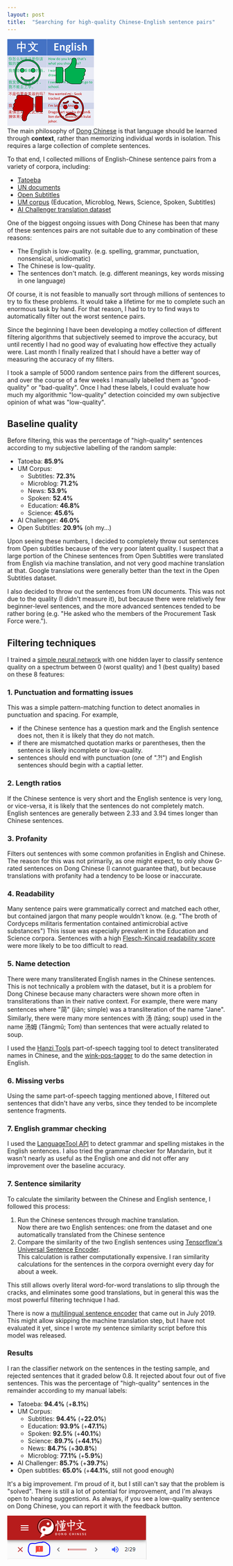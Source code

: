 ```yaml
---
layout: post
title:  "Searching for high-quality Chinese-English sentence pairs"
---
```

![Sentence filtering](/images/SentenceFiltering.png)  
The main philosophy of [Dong Chinese](https://www.dong-chinese.com/) is that language should be learned through **context**, rather than memorizing individual words in isolation. This requires a large collection of complete sentences.  

To that end, I collected millions of English-Chinese sentence pairs from a variety of corpora, including:

 - [Tatoeba](https://tatoeba.org/)
 - [UN documents](http://opus.nlpl.eu/MultiUN.php)
 - [Open Subtitles](https://www.opensubtitles.org/en/search/subs)
 - [UM corpus](http://nlp2ct.cis.umac.mo/um-corpus/) (Education, Microblog, News, Science, Spoken, Subtitles)
 - [AI Challenger translation dataset](https://challenger.ai/dataset/translation)

One of the biggest ongoing issues with Dong Chinese has been that many of these sentences pairs are not suitable due to any combination of these reasons:
 - The English is low-quality. (e.g. spelling, grammar, punctuation, nonsensical, unidiomatic)
 - The Chinese is low-quality. 
 - The sentences don't match. (e.g. different meanings, key words missing in one language)

Of course, it is not feasible to manually sort through millions of sentences to try to fix these problems. It would take a lifetime for me to complete such an enormous task by hand. For that reason, I had to try to find ways to automatically filter out the worst sentence pairs.

Since the beginning I have been developing a motley collection of different filtering algorithms that subjectively seemed to improve the accuracy, but until recently I had no good way of evaluating how effective they actually were. Last month I finally realized that I should have a better way of measuring the accuracy of my filters.

I took a sample of 5000 random sentence pairs from the different sources, and over the course of a few weeks I manually labelled them as "good-quality" or "bad-quality". Once I had these labels, I could evaluate how much my algorithmic "low-quality" detection coincided my own subjective opinion of what was "low-quality".

## Baseline quality

Before filtering, this was the percentage of "high-quality" sentences according to my subjective labelling of the random sample:
 - Tatoeba: **85.9%**
 - UM Corpus:
   - Subtitles: **72.3%**
   - Microblog: **71.2%**
   - News: **53.9%**
   - Spoken: **52.4%**
   - Education: **46.8%**
   - Science: **45.6%**
  - AI Challenger: **46.0%**
  - Open Subtitles: **20.9%** (oh my...)

Upon seeing these numbers, I decided to completely throw out sentences from Open subtitles because of the very poor latent quality. I suspect that a large portion of the Chinese sentences from Open Subtitles were translated from English via machine translation, and not very good machine translation at that. Google translations were generally better than the text in the Open Subtitles dataset.

I also decided to throw out the sentences from UN documents. This was not due to the quality (I didn't measure it), but because there were relatively few beginner-level sentences, and the more advanced sentences tended to be rather boring (e.g. "He asked who the members of the Procurement Task Force were.").

## Filtering techniques

I trained a [simple neural network](https://en.wikipedia.org/wiki/Multilayer_perceptron) with one hidden layer to classify sentence quality on a spectrum between 0 (worst quality) and 1 (best quality) based on these 8 features:

### 1. Punctuation and formatting issues
This was a simple pattern-matching function to detect anomalies in punctuation and spacing. For example, 
 - if the Chinese sentence has a question mark and the English sentence does not, then it is likely that they do not match.
 - if there are mismatched quotation marks or parentheses, then the sentence is likely incomplete or low-quality.
 - sentences should end with punctuation (one of ".?!") and English sentences should begin with a captial letter.

### 2. Length ratios
If the Chinese sentence is very short and the English sentence is very long, or vice-versa, it is likely that the sentences do not completely match. English sentences are generally between 2.33 and 3.94 times longer than Chinese sentences.

### 3. Profanity
Filters out sentences with some common profanities in English and Chinese. The reason for this was not primarily, as one might expect, to only show G-rated sentences on Dong Chinese (I cannot guarantee that), but because translations with profanity had a tendency to be loose or inaccurate.

### 4. Readability
Many sentence pairs were grammatically correct and matched each other, but contained jargon that many people wouldn't know. (e.g. "The broth of Cordyceps militaris fermentation contained antimicrobial active substances") This issue was especially prevalent in the Education and Science corpora. Sentences with a high [Flesch-Kincaid readability score](https://en.wikipedia.org/wiki/Flesch%E2%80%93Kincaid_readability_tests) were more likely to be too difficult to read.

### 5. Name detection
There were many transliterated English names in the Chinese sentences. This is not technically a problem with the dataset, but it is a problem for Dong Chinese because many characters were shown more often in transliterations than in their native context. For example, there were many sentences where "简" (jiǎn; simple) was a transliteration of the name "Jane". Similarly, there were many more sentences with 汤 (tāng; soup) used in the name 汤姆 (Tāngmǔ; Tom) than sentences that were actually related to soup.

I used the [Hanzi Tools](https://github.com/peterolson/hanzi-tools) part-of-speech tagging tool to detect transliterated names in Chinese, and the [wink-pos-tagger](https://winkjs.org/wink-pos-tagger/) to do the same detection in English.

### 6. Missing verbs
Using the same part-of-speech tagging mentioned above, I filtered out sentences that didn't have any verbs, since they tended to be incomplete sentence fragments.

### 7. English grammar checking

I used the [LanguageTool API](https://languagetool.org/dev#api) to detect grammar and spelling mistakes in the English sentences. I also tried the grammar checker for Mandarin, but it wasn't nearly as useful as the English one and did not offer any improvement over the baseline accuracy.

### 7. Sentence similarity

To calculate the similarity between the Chinese and English sentence, I followed this process:

1. Run the Chinese sentences through machine translation.  
  Now there are two English sentences: one from the dataset and one automatically translated from the Chinese sentence
2. Compare the similarity of the two English sentences using [Tensorflow's Universal Sentence Encoder](https://tfhub.dev/google/universal-sentence-encoder/2).  
  This calculation is rather computationally expensive. I ran similarity calculations for the sentences in the corpora overnight every day for about a week.

This still allows overly literal word-for-word translations to slip through the cracks, and eliminates some good translations, but in general this was the most powerful filtering technique I had.

There is now a [multilingual sentence encoder](https://tfhub.dev/google/universal-sentence-encoder-multilingual/1) that came out in July 2019. This might allow skipping the machine translation step, but I have not evaluated it yet, since I wrote my sentence similarity script before this model was released.

### Results

I ran the classifier network on the sentences in the testing sample, and rejected sentences that it graded below 0.8. It rejected about four out of five sentences. This was the percentage of "high-quality" sentences in the remainder according to my manual labels:
 - Tatoeba: **94.4%** (+**8.1%**)
 - UM Corpus:
   - Subtitles: **94.4%** (+**22.0%**)
   - Education: **93.9%** (+**47.1%**)
   - Spoken: **92.5%** (+**40.1%**)
   - Science: **89.7%** (+**44.1%**)
   - News: **84.7%** (+**30.8%**)
   - Microblog: **77.1%** (+**5.9%**)
  - AI Challenger: **85.7%** (+**39.7%**)
  - Open subtitles: **65.0%** (+**44.1%**, still not good enough)

It's a big improvement. I'm proud of it, but I still can't say that the problem is "solved". There is still a lot of potential for improvement, and I'm always open to hearing suggestions. As always, if you see a low-quality sentence on Dong Chinese, you can report it with the feedback button.

![Feedback button](/images/feedback_button.png)